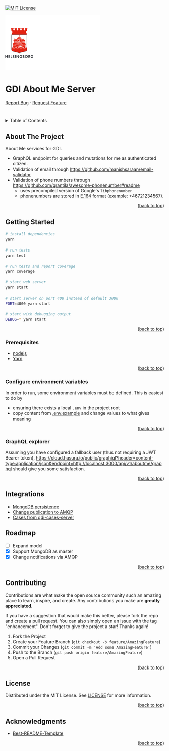 <!-- Improved compatibility of back to top link: See: https://github.com/othneildrew/Best-README-Template/pull/73 -->
<a name="readme-top"></a>
<!--
*** Thanks for checking out the Best-README-Template. If you have a suggestion
*** that would make this better, please fork the repo and create a pull request
*** or simply open an issue with the tag "enhancement".
*** Don't forget to give the project a star!
*** Thanks again! Now go create something AMAZING! :D
-->



<!-- PROJECT SHIELDS -->
<!--
*** I'm using markdown "reference style" links for readability.
*** Reference links are enclosed in brackets [ ] instead of parentheses ( ).
*** See the bottom of this document for the declaration of the reference variables
*** for contributors-url, forks-url, etc. This is an optional, concise syntax you may use.
*** https://www.markdownguide.org/basic-syntax/#reference-style-links
-->
[![MIT License][license-shield]][license-url]

<p>
  <a href="https://github.com/helsingborg-stad/gdi-aboutme-server">
    <img src="docs/images/hbg-github-logo-combo.png" alt="Logo" width="300">
  </a>
</p>
<h1>GDI About Me Server</h1>
<p>
  <a href="https://github.com/helsingborg-stad/gdi-aboutme-server/issues">Report Bug</a>
  ·
  <a href="https://github.com/helsingborg-stad/gdi-aboutme-server/issues">Request Feature</a>
</p>



# 

<!-- TABLE OF CONTENTS -->
<details>
  <summary>Table of Contents</summary>
  <ol>
    <li>
      <a href="#about-the-project">About The Project</a>
    </li>
    <li>
      <a href="#getting-started">Getting Started</a>
      <ul>
        <li><a href="#prerequisites">Prerequisites</a></li>
				<li><a href="#configure-environment-variables">Configure environment variables</a></li>
				<li><a href="#graphql-explorer">GraphQL explorer</a></li>
        <li><a href="#integrations">Integrations</a></li>
      </ul>
    </li>
    <li><a href="#roadmap">Roadmap</a></li>
    <li><a href="#contributing">Contributing</a></li>
    <li><a href="#license">License</a></li>
    <li><a href="#acknowledgments">Acknowledgments</a></li>
  </ol>
</details>



<!-- ABOUT THE PROJECT -->
## About The Project

About Me services for GDI.

- GraphQL endpoint for queries and mutations for me as authenticated citizen.
- Validation of email through https://github.com/manishsaraan/email-validator
- Validation of phone numbers through https://github.com/grantila/awesome-phonenumber#readme
  - uses precompiled version of Google's ```libphonenumber```
  - phonenumbers are stored in [E.164](https://en.wikipedia.org/wiki/E.164) format (example: +46721234567).

<p align="right">(<a href="#readme-top">back to top</a>)</p>


<!-- GETTING STARTED -->
## Getting Started

```sh
# install dependencies
yarn

# run tests
yarn test

# run tests and report coverage
yarn coverage

# start web server
yarn start

# start server on port 400 instead of default 3000
PORT=4000 yarn start

# start with debugging output
DEBUG=* yarn start

```

<p align="right">(<a href="#readme-top">back to top</a>)</p>

### Prerequisites

- [nodejs](https://nodejs.org/en/)
- [Yarn](https://classic.yarnpkg.com/lang/en/docs/install)

<p align="right">(<a href="#readme-top">back to top</a>)</p>

### Configure environment variables

In order to run, some environment variables must be defined. This is easiest to do by
- ensuring there exists a local `.env` in the project root
- copy content from [.env.example](.env.example) and change values to what gives meaning

<p align="right">(<a href="#readme-top">back to top</a>)</p>

### GraphQL explorer
Assuming you have configured a fallback user (thus not requiring a JWT Bearer token), https://cloud.hasura.io/public/graphiql?header=content-type:application/json&endpoint=http://localhost:3000/api/v1/aboutme/graphql should give you some satisfaction.

<p align="right">(<a href="#readme-top">back to top</a>)</p>

## Integrations

- [MongoDB persistence](src/about-me/person/repositories/mongo/README.md)
- [Change publication to AMQP](src/about-me/person/notifications/amqp/README.md)
- [Cases from gdi-cases-server](src/about-me/external-providers/gdi-cases-server/README.md)
## Roadmap

- [ ] Expand model
- [X] Support MongoDB as master
- [X] Change notifications via AMQP

<p align="right">(<a href="#readme-top">back to top</a>)</p>



<!-- CONTRIBUTING -->
## Contributing

Contributions are what make the open source community such an amazing place to learn, inspire, and create. Any contributions you make are **greatly appreciated**.

If you have a suggestion that would make this better, please fork the repo and create a pull request. You can also simply open an issue with the tag "enhancement".
Don't forget to give the project a star! Thanks again!

1. Fork the Project
2. Create your Feature Branch (`git checkout -b feature/AmazingFeature`)
3. Commit your Changes (`git commit -m 'Add some AmazingFeature'`)
4. Push to the Branch (`git push origin feature/AmazingFeature`)
5. Open a Pull Request

<p align="right">(<a href="#readme-top">back to top</a>)</p>



<!-- LICENSE -->
## License

Distributed under the MIT License. See [LICENSE](LICENSE) for more information.

<p align="right">(<a href="#readme-top">back to top</a>)</p>



<!-- ACKNOWLEDGMENTS -->
## Acknowledgments

* [Best-README-Template](https://github.com/othneildrew/Best-README-Template)

<p align="right">(<a href="#readme-top">back to top</a>)</p>



<!-- MARKDOWN LINKS & IMAGES -->
<!-- https://www.markdownguide.org/basic-syntax/#reference-style-links -->
[license-shield]: https://img.shields.io/github/license/helsingborg-stad/gdi-aboutme-server.svg?style=for-the-badge
[license-url]: https://github.com/helsingborg-stad/gdi-aboutme-server/blob/master/LICENSE.txt
